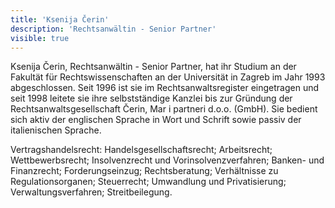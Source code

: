 ```yaml
---
title: 'Ksenija Čerin'
description: 'Rechtsanwältin - Senior Partner'
visible: true
---
```


Ksenija Čerin, Rechtsanwältin - Senior Partner, hat ihr Studium an der Fakultät für Rechtswissenschaften an der Universität in Zagreb im Jahr 1993 abgeschlossen. Seit 1996 ist sie im Rechtsanwaltsregister eingetragen und seit 1998 leitete sie ihre selbstständige Kanzlei bis zur Gründung der Rechtsanwaltsgesellschaft Čerin, Mar i partneri d.o.o. (GmbH). Sie bedient sich aktiv der englischen Sprache in Wort und Schrift sowie passiv der italienischen Sprache.
 
Vertragshandelsrecht: Handelsgesellschaftsrecht; Arbeitsrecht; Wettbewerbsrecht; Insolvenzrecht und Vorinsolvenzverfahren; Banken- und Finanzrecht; Forderungseinzug; Rechtsberatung; Verhältnisse zu Regulationsorganen; Steuerrecht; Umwandlung und Privatisierung; Verwaltungsverfahren; Streitbeilegung.
